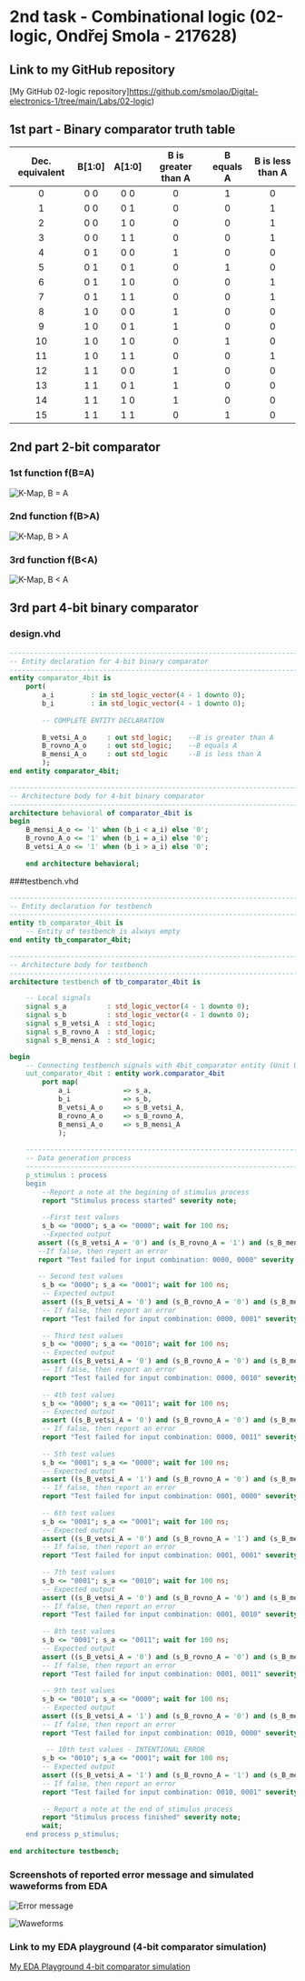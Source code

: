 # 2nd task - Combinational logic (02-logic, Ondřej Smola - 217628)

## Link to my GitHub repository

[My GitHub 02-logic repository]https://github.com/smolao/Digital-electronics-1/tree/main/Labs/02-logic)

## 1st part - Binary comparator truth table

| **Dec. equivalent** | **B[1:0]** | **A[1:0]** | **B is greater than A** | **B equals A** | **B is less than A** |
| :-: | :-: | :-: | :-: | :-: | :-: |
| 0 | 0 0 | 0 0 | 0 | 1 | 0 |
| 1 | 0 0 | 0 1 | 0 | 0 | 1 |
| 2 | 0 0 | 1 0 | 0 | 0 | 1 |
| 3 | 0 0 | 1 1 | 0 | 0 | 1 |
| 4 | 0 1 | 0 0 | 1 | 0 | 0 |
| 5 | 0 1 | 0 1 | 0 | 1 | 0 |
| 6 | 0 1 | 1 0 | 0 | 0 | 1 |
| 7 | 0 1 | 1 1 | 0 | 0 | 1 |
| 8 | 1 0 | 0 0 | 1 | 0 | 0 |
| 9 | 1 0 | 0 1 | 1 | 0 | 0 |
| 10 | 1 0 | 1 0 | 0 | 1 | 0 |
| 11 | 1 0 | 1 1 | 0 | 0 | 1 |
| 12 | 1 1 | 0 0 | 1 | 0 | 0 |
| 13 | 1 1 | 0 1 | 1 | 0 | 0 |
| 14 | 1 1 | 1 0 | 1 | 0 | 0 |
| 15 | 1 1 | 1 1 | 0 | 1 | 0 |

## 2nd part 2-bit comparator

### 1st function f(B=A)

![K-Map, B = A](Images/B=A.png)

### 2nd function f(B>A)

![K-Map, B > A](Images/B_vetsi_A.png)

### 3rd function f(B<A)

![K-Map, B < A](Images/B_mensi_A.png)

## 3rd part 4-bit binary comparator

### design.vhd

```vhdl
------------------------------------------------------------------------
-- Entity declaration for 4-bit binary comparator
------------------------------------------------------------------------
entity comparator_4bit is
	port(
    	a_i			: in std_logic_vector(4 - 1 downto 0);
        b_i			: in std_logic_vector(4 - 1 downto 0);
        
        -- COMPLETE ENTITY DECLARATION
        
        B_vetsi_A_o 	: out std_logic;	--B is greater than A
        B_rovno_A_o		: out std_logic;	--B equals A
        B_mensi_A_o		: out std_logic		--B is less than A
        );
end entity comparator_4bit;

------------------------------------------------------------------------
-- Architecture body for 4-bit binary comparator
------------------------------------------------------------------------
architecture behavioral of comparator_4bit is
begin
	B_mensi_A_o	<= '1' when (b_i < a_i) else '0';
    B_rovno_A_o <= '1' when (b_i = a_i) else '0';
    B_vetsi_A_o <= '1' when (b_i > a_i) else '0';
    
    end architecture behavioral;
```

###testbench.vhd
```vhdl
------------------------------------------------------------------------
-- Entity declaration for testbench
------------------------------------------------------------------------
entity tb_comparator_4bit is
    -- Entity of testbench is always empty
end entity tb_comparator_4bit;

------------------------------------------------------------------------
-- Architecture body for testbench
------------------------------------------------------------------------
architecture testbench of tb_comparator_4bit is

	-- Local signals
    signal s_a			: std_logic_vector(4 - 1 downto 0);
    signal s_b			: std_logic_vector(4 - 1 downto 0);
    signal s_B_vetsi_A  : std_logic;
    signal s_B_rovno_A  : std_logic;
    signal s_B_mensi_A  : std_logic;

begin
    -- Connecting testbench signals with 4bit_comparator entity (Unit Under Test)
    uut_comparator_4bit : entity work.comparator_4bit
    	port map(
        	a_i				=> s_a,
            b_i				=> s_b,
            B_vetsi_A_o		=> s_B_vetsi_A,
            B_rovno_A_o		=> s_B_rovno_A,
            B_mensi_A_o		=> s_B_mensi_A
            );
    
    --------------------------------------------------------------------
    -- Data generation process
    --------------------------------------------------------------------
    p_stimulus : process
    begin
    	--Report a note at the begining of stimulus process
        report "Stimulus process started" severity note;
        
        --First test values
        s_b <= "0000"; s_a <= "0000"; wait for 100 ns;
        --Expected output
       assert ((s_B_vetsi_A = '0') and (s_B_rovno_A = '1') and (s_B_mensi_A = '0'))
       --If false, then report an error
       report "Test failed for input combination: 0000, 0000" severity error;
       
       -- Second test values
		s_b <= "0000"; s_a <= "0001"; wait for 100 ns;
        -- Expected output
        assert ((s_B_vetsi_A = '0') and (s_B_rovno_A = '0') and (s_B_mensi_A = '1'))
        -- If false, then report an error
        report "Test failed for input combination: 0000, 0001" severity error;
        
        -- Third test values
        s_b <= "0000"; s_a <= "0010"; wait for 100 ns;
        -- Expected output
        assert ((s_B_vetsi_A = '0') and (s_B_rovno_A = '0') and (s_B_mensi_A = '1'))
        -- If false, then report an error
        report "Test failed for input combination: 0000, 0010" severity error;
        
        -- 4th test values
        s_b <= "0000"; s_a <= "0011"; wait for 100 ns;
        -- Expected output
        assert ((s_B_vetsi_A = '0') and (s_B_rovno_A = '0') and (s_B_mensi_A = '1'))
        -- If false, then report an error
        report "Test failed for input combination: 0000, 0011" severity error;
        
        -- 5th test values
        s_b <= "0001"; s_a <= "0000"; wait for 100 ns;
        -- Expected output
        assert ((s_B_vetsi_A = '1') and (s_B_rovno_A = '0') and (s_B_mensi_A = '0'))
        -- If false, then report an error
        report "Test failed for input combination: 0001, 0000" severity error;
        
        -- 6th test values
        s_b <= "0001"; s_a <= "0001"; wait for 100 ns;
        -- Expected output
        assert ((s_B_vetsi_A = '0') and (s_B_rovno_A = '1') and (s_B_mensi_A = '0'))
        -- If false, then report an error
        report "Test failed for input combination: 0001, 0001" severity error;
        
        -- 7th test values
        s_b <= "0001"; s_a <= "0010"; wait for 100 ns;
        -- Expected output
        assert ((s_B_vetsi_A = '0') and (s_B_rovno_A = '0') and (s_B_mensi_A = '1'))
        -- If false, then report an error
        report "Test failed for input combination: 0001, 0010" severity error;
        
        -- 8th test values
        s_b <= "0001"; s_a <= "0011"; wait for 100 ns;
        -- Expected output
        assert ((s_B_vetsi_A = '0') and (s_B_rovno_A = '0') and (s_B_mensi_A = '1'))
        -- If false, then report an error
        report "Test failed for input combination: 0001, 0011" severity error;
        
        -- 9th test values
        s_b <= "0010"; s_a <= "0000"; wait for 100 ns;
        -- Expected output
        assert ((s_B_vetsi_A = '1') and (s_B_rovno_A = '0') and (s_B_mensi_A = '0'))
        -- If false, then report an error
        report "Test failed for input combination: 0010, 0000" severity error;
        
         -- 10th test values - INTENTIONAL ERROR
        s_b <= "0010"; s_a <= "0001"; wait for 100 ns;
        -- Expected output
        assert ((s_B_vetsi_A = '1') and (s_B_rovno_A = '1') and (s_B_mensi_A = '0'))
        -- If false, then report an error
        report "Test failed for input combination: 0010, 0001" severity error;
        
        -- Report a note at the end of stimulus process
        report "Stimulus process finished" severity note;
        wait;
    end process p_stimulus;
    
end architecture testbench;
```
### Screenshots of reported error message and simulated waweforms from EDA

![Error message](Images/error.png)

![Waweforms](Images/waweforms.png)

### Link to my EDA playground (4-bit comparator simulation)

[My EDA Playground 4-bit comparator simulation](https://www.edaplayground.com/x/Vs4y)